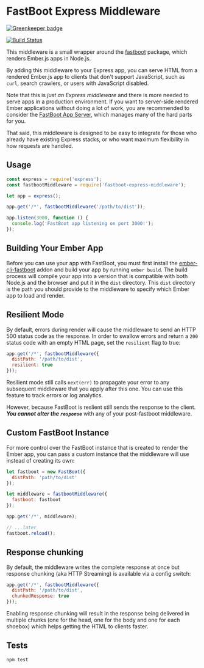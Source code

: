 # FastBoot Express Middleware

[![Greenkeeper badge](https://badges.greenkeeper.io/ember-fastboot/fastboot-express-middleware.svg)](https://greenkeeper.io/)

[![Build Status](https://travis-ci.org/ember-fastboot/fastboot-express-middleware.svg?branch=master)](https://travis-ci.org/ember-fastboot/fastboot-express-middleware)

This middleware is a small wrapper around the
[fastboot](https://github.com/ember-fastboot/fastboot) package, which
renders Ember.js apps in Node.js.

By adding this middleware to your Express app, you can serve HTML from a
rendered Ember.js app to clients that don't support JavaScript, such as
`curl`, search crawlers, or users with JavaScript disabled.

Note that this is _just an Express middleware_ and there is more needed
to serve apps in a production environment. If you want to server-side
rendered Ember applications without doing a lot of work, you are
recommended to consider the [FastBoot App
Server](https://github.com/ember-fastboot/fastboot-app-server), which
manages many of the hard parts for you.

That said, this middleware is designed to be easy to integrate for those
who already have existing Express stacks, or who want maximum
flexibility in how requests are handled.

## Usage

```js
const express = require('express');
const fastbootMiddleware = require('fastboot-express-middleware');

let app = express();

app.get('/*', fastbootMiddleware('/path/to/dist'));

app.listen(3000, function () {
  console.log('FastBoot app listening on port 3000!');
});
```

## Building Your Ember App

Before you can use your app with FastBoot, you must first install the
[ember-cli-fastboot][ember-cli-fastboot] addon and build your app by
running `ember build`. The build process will compile your app into a
version that is compatible with both Node.js and the browser and put it
in the `dist` directory. This `dist` directory is the path you should
provide to the middleware to specify which Ember app to load and render.

## Resilient Mode

By default, errors during render will cause the middleware to send an
HTTP 500 status code as the response. In order to swallow errors and
return a `200` status code  with an empty HTML page, set the `resilient` flag to
true:

```js
app.get('/*', fastbootMiddleware({
  distPath: '/path/to/dist',
  resilient: true
}));
```

Resilient mode still calls `next(err)` to propagate your error to any subsequent
middleware that you apply after this one.
You can use this feature to track errors or log analytics.

However, because FastBoot is reslient still sends the response to the client.
***You cannot alter the `response`*** with any of your post-fastboot middleware.

## Custom FastBoot Instance

For more control over the FastBoot instance that is created to render
the Ember app, you can pass a custom instance that the middleware will
use instead of creating its own:

```js
let fastboot = new FastBoot({
  distPath: 'path/to/dist'
});

let middleware = fastbootMiddleware({
  fastboot: fastboot
});

app.get('/*', middleware);

// ...later
fastboot.reload();
```

## Response chunking

By default, the middleware writes the complete response at once but response
chunking (aka HTTP Streaming) is available via a config switch:

```js
app.get('/*', fastbootMiddleware({
  distPath: '/path/to/dist',
  chunkedResponse: true
}));
```

Enabling response chunking will result in the response being delivered in
multiple chunks (one for the head, one for the body and one for each shoebox)
which helps getting the HTML to clients faster.

[ember-cli-fastboot]: https://github.com/ember-fastboot/ember-cli-fastboot

## Tests

`npm test`
